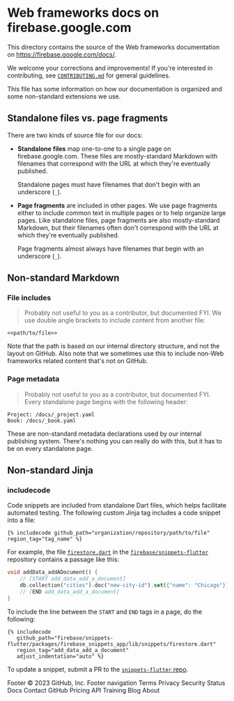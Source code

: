 # Web frameworks docs on firebase.google.com

This directory contains the source of the Web frameworks documentation on
https://firebase.google.com/docs/.

We welcome your corrections and improvements! If you're interested in
contributing, see [`CONTRIBUTING.md`](../CONTRIBUTING.md) for general
guidelines.

This file has some information on how our documentation is organized and some
non-standard extensions we use.

## Standalone files vs. page fragments

There are two kinds of source file for our docs:

- **Standalone files** map one-to-one to a single page on firebase.google.com.
  These files are mostly-standard Markdown with filenames that correspond with
  the URL at which they're eventually published.

  Standalone pages must have filenames that don't begin with an
  underscore (`_`).

- **Page fragments** are included in other pages. We use page fragments either
  to include common text in multiple pages or to help organize large pages.
  Like standalone files, page fragments are also mostly-standard Markdown, but
  their filenames often don't correspond with the URL at which they're
  eventually published.

  Page fragments almost always have filenames that begin with an underscore
  (`_`).

## Non-standard Markdown

### File includes

> Probably not useful to you as a contributor, but documented FYI.
We use double angle brackets to include content from another file:

```
<<path/to/file>>
```

Note that the path is based on our internal directory structure, and not the
layout on GitHub. Also note that we sometimes use this to include non-Web frameworks
related content that's not on GitHub.

### Page metadata

> Probably not useful to you as a contributor, but documented FYI.
Every standalone page begins with the following header:

```
Project: /docs/_project.yaml
Book: /docs/_book.yaml
```

These are non-standard metadata declarations used by our internal publishing
system. There's nothing you can really do with this, but it has to be on every
standalone page.

## Non-standard Jinja

### includecode

Code snippets are included from standalone Dart files, which helps facilitate
automated testing. The following custom Jinja tag includes a code snippet into
a file:

```
{% includecode github_path="organization/repository/path/to/file" region_tag="tag_name" %}
```

For example, the file [`firestore.dart`][firestore-snippets] in the
[`firebase/snippets-flutter`][snippets-repo] repository contains a passage like
this:

```dart
void addData_addADocument() {
    // [START add_data_add_a_document]
    db.collection("cities").doc("new-city-id").set({"name": "Chicago"});
    // [END add_data_add_a_document]
}
```

To include the line between the `START` and `END` tags in a page, do the
following:

```
{% includecode
   github_path="firebase/snippets-flutter/packages/firebase_snippets_app/lib/snippets/firestore.dart"
   region_tag="add_data_add_a_document"
   adjust_indentation="auto" %}
```

To update a snippet, submit a PR to the [`snippets-flutter` repo][snippets-repo].

[firestore-snippets]: https://github.com/firebase/snippets-flutter/blob/main/packages/firebase_snippets_app/lib/snippets/firestore.dart
[snippets-repo]: https://github.com/firebase/snippets-flutter/
Footer
© 2023 GitHub, Inc.
Footer navigation
Terms
Privacy
Security
Status
Docs
Contact GitHub
Pricing
API
Training
Blog
About
